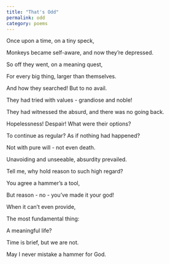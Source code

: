 ```yaml
---
title: "That's Odd"
permalink: odd
category: poems
---
```


Once upon a time, on a tiny speck,

Monkeys became self-aware, and now they’re depressed.

So off they went, on a meaning quest,

For every big thing, larger than themselves.

And how they searched! But to no avail.

They had tried with values - grandiose and noble!

They had witnessed the absurd, and there was no going back.

Hopelessness! Despair! What were their options?

To continue as regular? As if nothing had happened?

Not with pure will - not even death.

Unavoiding and unseeable, absurdity prevailed.

Tell me, why hold reason to such high regard?

You agree a hammer’s a tool,

But reason - no - you’ve made it your god!

When it can’t even provide,

The most fundamental thing:

A meaningful life?

Time is brief, but we are not.

May I never mistake a hammer for God.

